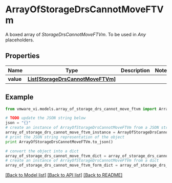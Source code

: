 # ArrayOfStorageDrsCannotMoveFTVm

A boxed array of *StorageDrsCannotMoveFTVm*. To be used in *Any* placeholders. 

## Properties
Name | Type | Description | Notes
------------ | ------------- | ------------- | -------------
**value** | [**List[StorageDrsCannotMoveFTVm]**](StorageDrsCannotMoveFTVm.md) |  | 

## Example

```python
from vmware_vi.models.array_of_storage_drs_cannot_move_ftvm import ArrayOfStorageDrsCannotMoveFTVm

# TODO update the JSON string below
json = "{}"
# create an instance of ArrayOfStorageDrsCannotMoveFTVm from a JSON string
array_of_storage_drs_cannot_move_ftvm_instance = ArrayOfStorageDrsCannotMoveFTVm.from_json(json)
# print the JSON string representation of the object
print ArrayOfStorageDrsCannotMoveFTVm.to_json()

# convert the object into a dict
array_of_storage_drs_cannot_move_ftvm_dict = array_of_storage_drs_cannot_move_ftvm_instance.to_dict()
# create an instance of ArrayOfStorageDrsCannotMoveFTVm from a dict
array_of_storage_drs_cannot_move_ftvm_form_dict = array_of_storage_drs_cannot_move_ftvm.from_dict(array_of_storage_drs_cannot_move_ftvm_dict)
```
[[Back to Model list]](../README.md#documentation-for-models) [[Back to API list]](../README.md#documentation-for-api-endpoints) [[Back to README]](../README.md)


